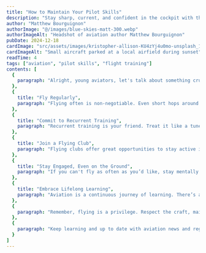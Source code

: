 ```yaml
---
title: "How to Maintain Your Pilot Skills"
description: "Stay sharp, current, and confident in the cockpit with these practical tips for maintaining pilot proficiency."
author: "Matthew Bourguignon"
authorImage: "@/images/blue-skies-matt-300.webp"
authorImageAlt: "Headshot of aviation author Matthew Bourguignon"
pubDate: 2024-12-18
cardImage: "src/assets/images/kristopher-allison-KU4zYj4u0mo-unsplash_1_.webp"
cardImageAlt: "Small aircraft parked at a local airfield during sunset"
readTime: 4
tags: ["aviation", "pilot skills", "flight training"]
contents: [
  {
    paragraph: "Alright, young aviators, let's talk about something crucial: keeping those wings sharp! You've put in the time, sweat, and maybe a few gray hairs to earn that pilot's license. Now the real work begins – staying current and proficient."
  },
  {
    title: "Fly Regularly",
    paragraph: "Flying often is non-negotiable. Even short hops around the pattern help. Regular flying keeps your instincts sharp, maintains muscle memory, and ensures emergency procedures remain second nature."
  },
  {
    title: "Commit to Recurrent Training",
    paragraph: "Recurrent training is your friend. Treat it like a tune-up. Refresher courses, simulator sessions, and ground school updates keep you informed and agile. With aviation always evolving, staying up to date on procedures, tech, and regulations is essential."
  },
  {
    title: "Join a Flying Club",
    paragraph: "Flying clubs offer great opportunities to stay active in aviation. You can share flight time expenses, learn from fellow pilots, try different aircraft, and participate in group events and maintenance. Plus, the sense of community is invaluable."
  },
  {
    title: "Stay Engaged, Even on the Ground",
    paragraph: "If you can't fly as often as you’d like, stay mentally sharp. Read aviation magazines, study weather systems, watch flight documentaries, and use flight sim software to keep your head in the cockpit."
  },
  {
    title: "Embrace Lifelong Learning",
    paragraph: "Aviation is a continuous journey of learning. There’s always a new challenge to face or a skill to refine. Stay curious, strive for excellence, and remain a student of the skies."
  },
  {
    paragraph: "Remember, flying is a privilege. Respect the craft, maintain your skills, and always prioritize safety."
  },
  {
    paragraph: "Keep learning and up to date with aviation news and regulations by visiting our website and blog. Please contact us for more info on our flight training programs."
  }
]
---
```

